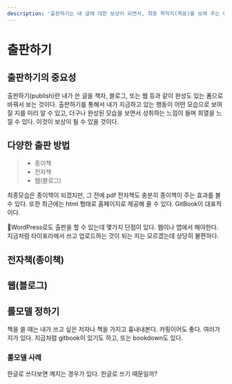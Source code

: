 ```yaml
---
description: '출판하기는 내 글에 대한 보상이 되면서, 최종 목적지(목표)를 보여 주는 아주 좋은 방법이다.'
---
```


# 출판하기

## 출판하기의 중요성

출판하기\(publish\)란 내가 쓴 글을 책자, 블로그, 또는 웹 등과 같이 완성도 있는 폼으로 바꿔서 보는 것이다. 출판하기를 통해서 내가 지금하고 있는 행동이 어떤 모습으로 보여질 지를 미리 알 수 있고, 더구나 완성된 모습을 보면서 성취하는 느낌이 들며 희열을 느낄 수 있다. 이것이 보상이 될 수 있을 것이다.

## 다양한 출판 방법

> * 종이책
> * 전자책
> * 웹\(블로그\)

최종모습은 종이책이 되겠지만, 그 전에 pdf 전자책도 충분히 종이책이 주는 효과를 볼 수 있다. 또한 최근에는 html 형태로 홈페이지로 제공해 줄 수 있다. GitBook이 대표적이다.

🎈WordPress로도 출판을 할 수 있는데 몇가지 단점이 있다. 웹이나 앱에서 해야한다. 지금처럼 타이포라에서 쓰고 업로드하는 것이 되는 지는 모르겠는데 상당히 불편하다.

## 전자책\(종이책\)

## 웹\(블로그\)

## 롤모델 정하기

책을 쓸 때는 내가 쓰고 싶은 저자나 책을 가지고 흉내내본다. 카핑이어도 좋다. 여러가지가 있다. 지금처럼 gitbook이 있기도 하고, 또는 bookdown도 있다.

### 롤모델 사례

한글로 쓰다보면 깨지는 경우가 있다. 한글로 쓰기 때문일까?

